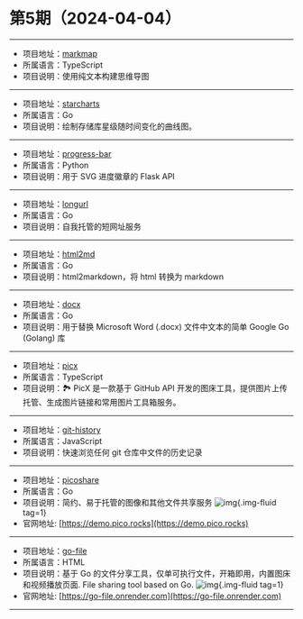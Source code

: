 # 第5期（2024-04-04）

---
- 项目地址：[markmap](https://github.com/markmap/markmap)
- 所属语言：TypeScript
- 项目说明：使用纯文本构建思维导图
---
- 项目地址：[starcharts](https://github.com/caarlos0/starcharts)
- 所属语言：Go
- 项目说明：绘制存储库星级随时间变化的曲线图。
---
- 项目地址：[progress-bar](https://github.com/fredericojordan/progress-bar)
- 所属语言：Python
- 项目说明：用于 SVG 进度徽章的 Flask API
---
- 项目地址：[longurl](https://github.com/long2ice/longurl)
- 所属语言：Go
- 项目说明：自我托管的短网址服务
---
- 项目地址：[html2md](https://github.com/TruthHun/html2md)
- 所属语言：Go
- 项目说明：html2markdown，将 html 转换为 markdown
---
- 项目地址：[docx](https://github.com/nguyenthenguyen/docx)
- 所属语言：Go
- 项目说明：用于替换 Microsoft Word (.docx) 文件中文本的简单 Google Go (Golang) 库
---
- 项目地址：[picx](https://github.com/XPoet/picx)
- 所属语言：TypeScript
- 项目说明：🏞️ PicX 是一款基于 GitHub API 开发的图床工具，提供图片上传托管、生成图片链接和常用图片工具箱服务。
---
- 项目地址：[git-history](https://github.com/pomber/git-history)
- 所属语言：JavaScript
- 项目说明：快速浏览任何 git 仓库中文件的历史记录
---
- 项目地址：[picoshare](https://github.com/mtlynch/picoshare)
- 所属语言：Go
- 项目说明：简约、易于托管的图像和其他文件共享服务
![img](https://mirror.ghproxy.com/https://raw.githubusercontent.com/xiaoxuan6/weekly/main/docs/static/images/2024/1712221244.png){.img-fluid tag=1}
- 官网地址: [https://demo.pico.rocks](https://demo.pico.rocks)
---
- 项目地址：[go-file](https://github.com/songquanpeng/go-file)
- 所属语言：HTML
- 项目说明：基于 Go 的文件分享工具，仅单可执行文件，开箱即用，内置图床和视频播放页面. File sharing tool based on Go.
![img](https://mirror.ghproxy.com/https://raw.githubusercontent.com/xiaoxuan6/weekly/main/docs/static/images/2024/1712224477.png){.img-fluid tag=1}
- 官网地址: [https://go-file.onrender.com](https://go-file.onrender.com)
---